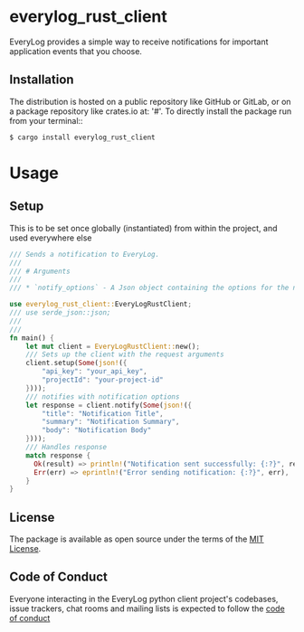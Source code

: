 # everylog_rust_client

EveryLog provides a simple way to receive notifications for important application events that you choose.

## Installation

The distribution is hosted on a public repository like GitHub or GitLab, or on a package repository like crates.io at: '#'. To directly install the package run from your terminal::

    $ cargo install everylog_rust_client

# Usage

## Setup

This is to be set once globally (instantiated) from within the project, and used everywhere else

```rust
/// Sends a notification to EveryLog.
///
/// # Arguments
///
/// * `notify_options` - A Json object containing the options for the notification.

use everylog_rust_client::EveryLogRustClient;
/// use serde_json::json;
///
/// 
fn main() {
    let mut client = EveryLogRustClient::new();
    /// Sets up the client with the request arguments
    client.setup(Some(json!({
        "api_key": "your_api_key",
        "projectId": "your-project-id"
    })));
    /// notifies with notification options
    let response = client.notify(Some(json!({
        "title": "Notification Title",
        "summary": "Notification Summary",
        "body": "Notification Body"
    })));
    /// Handles response
    match response {
      Ok(result) => println!("Notification sent successfully: {:?}", result),
      Err(err) => eprintln!("Error sending notification: {:?}", err),
    }
}
 ```

## License

The package is available as open source under the terms of the [MIT License](LICENSE).

## Code of Conduct

Everyone interacting in the EveryLog python client project's codebases, issue trackers, chat rooms and mailing lists is expected to follow the [code of conduct](./CODE_OF_CONDUCT.md)